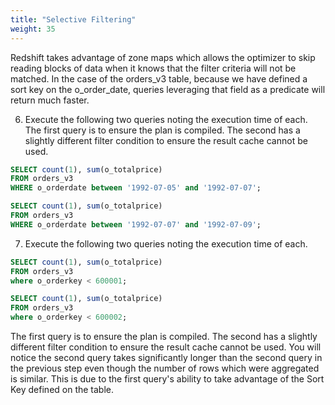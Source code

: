 ```yaml
---
title: "Selective Filtering"
weight: 35
---
```



Redshift takes advantage of zone maps which allows the optimizer to skip reading blocks of data when it knows that the filter criteria will not be matched.   In the case of the orders_v3 table, because we have defined a sort key on the o_order_date, queries leveraging that field as a predicate will return much faster.

6. Execute the following two queries noting the execution time of each.  The first query is to ensure the plan is compiled.  The second has a slightly different filter condition to ensure the result cache cannot be used.
```sql
SELECT count(1), sum(o_totalprice)
FROM orders_v3
WHERE o_orderdate between '1992-07-05' and '1992-07-07';
```
```sql
SELECT count(1), sum(o_totalprice)
FROM orders_v3
WHERE o_orderdate between '1992-07-07' and '1992-07-09';
```
7. Execute the following two queries noting the execution time of each.  
```sql
SELECT count(1), sum(o_totalprice)
FROM orders_v3
where o_orderkey < 600001;
```
```sql
SELECT count(1), sum(o_totalprice)
FROM orders_v3
where o_orderkey < 600002;
```
The first query is to ensure the plan is compiled.  The second has a slightly different filter condition to ensure the result cache cannot be used. You will notice the second query takes significantly longer than the second query in the previous step even though the number of rows which were aggregated is similar.  This is due to the first query's ability to take advantage of the Sort Key defined on the table.